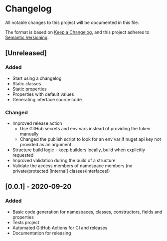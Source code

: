 # Changelog

All notable changes to this project will be documented in this file.

The format is based on [Keep a Changelog](https://keepachangelog.com/en/1.0.0/),
and this project adheres to [Semantic Versioning](https://semver.org/spec/v2.0.0.html).

## [Unreleased]

### Added

- Start using a changelog
- Static classes
- Static properties
- Properties with default values
- Generating interface source code

### Changed

- Improved release action
   - Use GitHub secrets and env vars instead of providing the token manually
   - Changed the publish script to look for an env var if nuget api key not provided as an argument
- Structure build logic - keep builders locally, build when explicitly requested
- Improved validation during the build of a structure
- Validate the access members of namespace members (no private/protected [internal] classes/interfaces!)

## [0.0.1] - 2020-09-20

### Added

- Basic code generation for namespaces, classes, constructors, fields and properties
- Tests project
- Automated GitHub Actions for CI and releases
- Documentation for releasing
